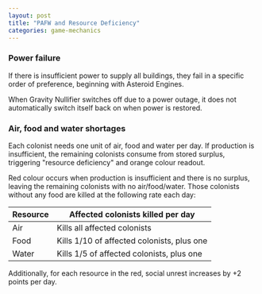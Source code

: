 ```yaml
---
layout: post
title: "PAFW and Resource Deficiency"
categories: game-mechanics
---
```


### Power failure
If there is insufficient power to supply all buildings, they fail in a
specific order of preference, beginning with Asteroid Engines.

When Gravity Nullifier switches off due to a power outage, it does not
automatically switch itself back on when power is restored.

### Air, food and water shortages
Each colonist needs one unit of air, food and water per day. If production
is insufficient, the remaining colonists consume from stored surplus,
triggering "resource deficiency" and orange colour readout.

Red colour occurs when production is insufficient and there is no surplus,
leaving the remaining colonists with no air/food/water. Those colonists
without any food are killed at the following rate each day:

| Resource | Affected colonists killed per day           |
|----------|---------------------------------------------|
| Air      | Kills all affected colonists                | 
| Food     | Kills 1/10 of affected colonists, plus one  |
| Water    | Kills 1/5 of affected colonists, plus one   |

Additionally, for each resource in the red, social unrest increases by +2
points per day.
